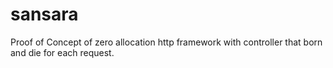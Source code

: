 # sansara

Proof of Concept of zero allocation http framework with controller that
born and die for each request.
